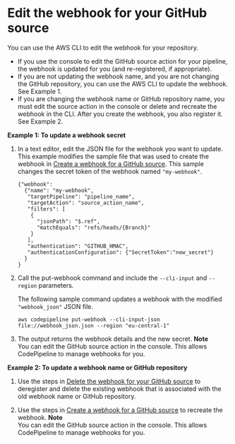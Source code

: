 # Edit the webhook for your GitHub source<a name="pipelines-webhooks-update.title"></a>

You can use the AWS CLI to edit the webhook for your repository\.
+ If you use the console to edit the GitHub source action for your pipeline, the webhook is updated for you \(and re\-registered, if appropriate\)\.
+ If you are not updating the webhook name, and you are not changing the GitHub repository, you can use the AWS CLI to update the webhook\. See Example 1\.
+ If you are changing the webhook name or GitHub repository name, you must edit the source action in the console or delete and recreate the webhook in the CLI\. After you create the webhook, you also register it\. See Example 2\.

**Example 1: To update a webhook secret**

1. In a text editor, edit the JSON file for the webhook you want to update\. This example modifies the sample file that was used to create the webhook in [Create a webhook for a GitHub source](pipelines-webhooks-create.md)\. This sample changes the secret token of the webhook named `"my-webhook"`\.

   ```
   {"webhook": 
     {"name": "my-webhook",
      "targetPipeline": "pipeline_name",
      "targetAction": "source_action_name",
      "filters": [
       {
         "jsonPath": "$.ref", 
         "matchEquals": "refs/heads/{Branch}"
       }
      ],
      "authentication": "GITHUB_HMAC",
      "authenticationConfiguration": {"SecretToken":"new_secret"}
     }
   }
   ```

1. Call the put\-webhook command and include the `--cli-input` and `--region` parameters\.

   The following sample command updates a webhook with the modified `"webhook_json"` JSON file\.

   ```
   aws codepipeline put-webhook --cli-input-json file://webhook_json.json --region "eu-central-1"
   ```

1. The output returns the webhook details and the new secret\.
**Note**  
You can edit the GitHub source action in the console\. This allows CodePipeline to manage webhooks for you\.

**Example 2: To update a webhook name or GitHub repository**

1. Use the steps in [Delete the webhook for your GitHub source](pipelines-webhooks-delete.md) to deregister and delete the existing webhook that is associated with the old webhook name or GitHub repository\.

1. Use the steps in [Create a webhook for a GitHub source](pipelines-webhooks-create.md) to recreate the webhook\.
**Note**  
You can edit the GitHub source action in the console\. This allows CodePipeline to manage webhooks for you\.